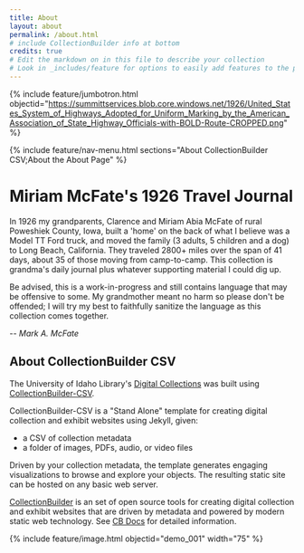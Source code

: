 ```yaml
---
title: About
layout: about
permalink: /about.html
# include CollectionBuilder info at bottom
credits: true
# Edit the markdown on in this file to describe your collection
# Look in _includes/feature for options to easily add features to the page
---
```


{% include feature/jumbotron.html objectid="https://summittservices.blob.core.windows.net/1926/United_States_System_of_Highways_Adopted_for_Uniform_Marking_by_the_American_Association_of_State_Highway_Officials-with-BOLD-Route-CROPPED.png" %} 

{% include feature/nav-menu.html sections="About CollectionBuilder CSV;About the About Page" %}

# Miriam McFate's 1926 Travel Journal

In 1926 my grandparents, Clarence and Miriam Abia McFate of rural Poweshiek County, Iowa, built a 'home' on the back of what I believe was a Model TT Ford truck, and moved the family (3 adults, 5 children and a dog) to Long Beach, California. They traveled 2800+ miles over the span of 41 days, about 35 of those moving from camp-to-camp. This collection is grandma's daily journal plus whatever supporting material I could dig up.

Be advised, this is a work-in-progress and still contains language that may be offensive to some. My grandmother meant no harm so please don't be offended; I will try my best to faithfully sanitize the language as this collection comes together.

  -- *Mark A. McFate*

## About CollectionBuilder CSV

The University of Idaho Library's [Digital Collections](https://www.lib.uidaho.edu/digital/) was built using [CollectionBuilder-CSV](https://github.com/CollectionBuilder/collectionbuilder-csv).

CollectionBuilder-CSV is a "Stand Alone" template for creating digital collection and exhibit websites using Jekyll, given:

- a CSV of collection metadata
- a folder of images, PDFs, audio, or video files

Driven by your collection metadata, the template generates engaging visualizations to browse and explore your objects.
The resulting static site can be hosted on any basic web server.

[CollectionBuilder](https://github.com/CollectionBuilder/) is an set of open source tools for creating digital collection and exhibit websites that are driven by metadata and powered by modern static web technology.
See [CB Docs](https://collectionbuilder.github.io/cb-docs/) for detailed information.

{% include feature/image.html objectid="demo_001" width="75" %} 

<!-- IMPORTANT!!! DELETE this comment and the include below when you are finished editing this page for your collection. The include below introduces about page features. They will show up on your collection's about page until you delete it.  -->

<!-- {% include cb/about_the_about.md %} -->
